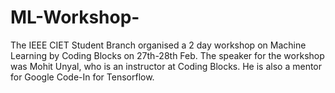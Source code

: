 # ML-Workshop-
The IEEE CIET Student Branch organised a 2 day workshop on Machine Learning by Coding Blocks on 27th-28th Feb. The speaker for the workshop was Mohit Unyal, who is an instructor at Coding Blocks. He is also a mentor for Google Code-In for Tensorflow.
